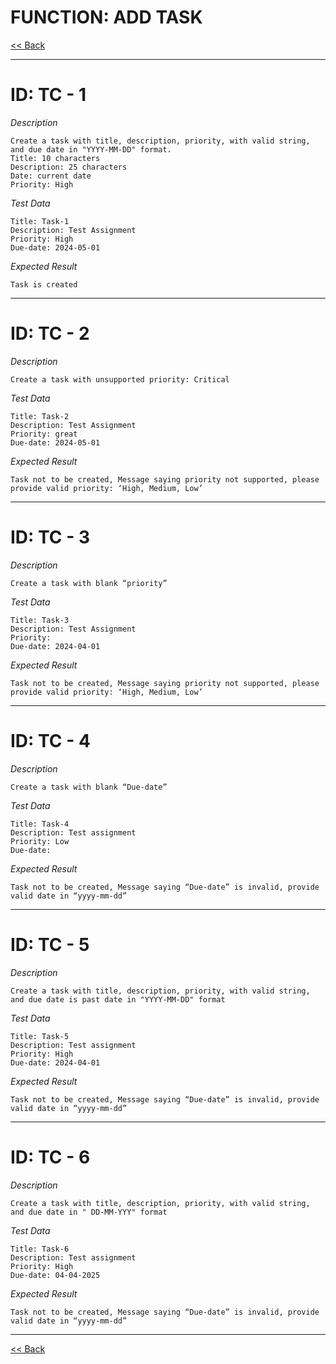 # FUNCTION: ADD TASK		

[<< Back](index.md)

------------------------


# ID: TC - 1 

*Description*

	Create a task with title, description, priority, with valid string, and due date in "YYYY-MM-DD" format. 
	Title: 10 characters
	Description: 25 characters
	Date: current date
	Priority: High

*Test Data*

	Title: Task-1
	Description: Test Assignment 
	Priority: High
	Due-date: 2024-05-01


*Expected Result*

	Task is created

----------------
 

# ID: TC - 2

*Description*
	
	Create a task with unsupported priority: Critical

*Test Data*
	
	Title: Task-2
	Description: Test Assignment 
	Priority: great
	Due-date: 2024-05-01
	

*Expected Result*

	Task not to be created, Message saying priority not supported, please provide valid priority: ‘High, Medium, Low’
----------------

# ID: TC - 3

*Description*
	
	Create a task with blank “priority”

*Test Data*
	
	Title: Task-3
	Description: Test Assignment
	Priority: 
	Due-date: 2024-04-01
	

*Expected Result*

	Task not to be created, Message saying priority not supported, please provide valid priority: ‘High, Medium, Low’
----------------

# ID: TC - 4

*Description*
	
	Create a task with blank “Due-date”

*Test Data*
	
	Title: Task-4
	Description: Test assignment
	Priority: Low
	Due-date: 
	

*Expected Result*

	Task not to be created, Message saying “Due-date” is invalid, provide valid date in “yyyy-mm-dd”
----------------

# ID: TC - 5

*Description*
	
	Create a task with title, description, priority, with valid string, and due date is past date in "YYYY-MM-DD" format

*Test Data*
	
	Title: Task-5
	Description: Test assignment
	Priority: High
	Due-date: 2024-04-01
	

*Expected Result*

	Task not to be created, Message saying “Due-date” is invalid, provide valid date in “yyyy-mm-dd”
----------------

# ID: TC - 6

*Description*
	
	Create a task with title, description, priority, with valid string, and due date in " DD-MM-YYY" format

*Test Data*
	
	Title: Task-6
	Description: Test assignment
	Priority: High
	Due-date: 04-04-2025
	

*Expected Result*

	Task not to be created, Message saying “Due-date” is invalid, provide valid date in “yyyy-mm-dd”
----------------

[<< Back](index.md)
